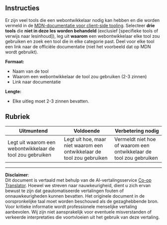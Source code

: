 <!--
CO_OP_TRANSLATOR_METADATA:
{
  "original_hash": "9e2f84e351a6fcb44bfc4066d98525f0",
  "translation_date": "2025-10-03T10:08:58+00:00",
  "source_file": "1-getting-started-lessons/1-intro-to-programming-languages/assignment.md",
  "language_code": "nl"
}
-->
## Instructies

Er zijn veel tools die een webontwikkelaar nodig kan hebben en die worden vermeld in de [MDN-documentatie voor client-side tooling](https://developer.mozilla.org/docs/Learn/Tools_and_testing/Understanding_client-side_tools/Overview). Selecteer **drie tools** die **niet in deze les worden behandeld** (exclusief [specifieke tools of verwijs naar lesinhoud]), leg uit **waarom** een webontwikkelaar elke tool zou gebruiken en zoek een tool die in elke categorie past. Deel voor elke tool een link naar de officiële documentatie (niet het voorbeeld dat op MDN wordt gebruikt).

**Formaat:**  
- Naam van de tool  
- Waarom een webontwikkelaar de tool zou gebruiken (2-3 zinnen)  
- Link naar documentatie

**Lengte:**  
- Elke uitleg moet 2-3 zinnen bevatten.

## Rubriek

Uitmuntend | Voldoende | Verbetering nodig
--- | --- | -- |
Legt uit waarom een webontwikkelaar de tool zou gebruiken | Legt uit hoe, maar niet waarom een ontwikkelaar de tool zou gebruiken | Vermeldt niet hoe of waarom een ontwikkelaar de tool zou gebruiken  |

---

**Disclaimer**:  
Dit document is vertaald met behulp van de AI-vertalingsservice [Co-op Translator](https://github.com/Azure/co-op-translator). Hoewel we streven naar nauwkeurigheid, dient u zich ervan bewust te zijn dat geautomatiseerde vertalingen fouten of onnauwkeurigheden kunnen bevatten. Het originele document in de oorspronkelijke taal moet worden beschouwd als de gezaghebbende bron. Voor kritieke informatie wordt professionele menselijke vertaling aanbevolen. Wij zijn niet aansprakelijk voor eventuele misverstanden of verkeerde interpretaties die voortvloeien uit het gebruik van deze vertaling.
